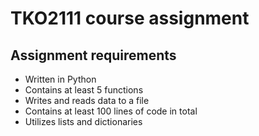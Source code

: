 # TKO2111 course assignment

## Assignment requirements
* Written in Python
* Contains at least 5 functions
* Writes and reads data to a file
* Contains at least 100 lines of code in total
* Utilizes lists and dictionaries

